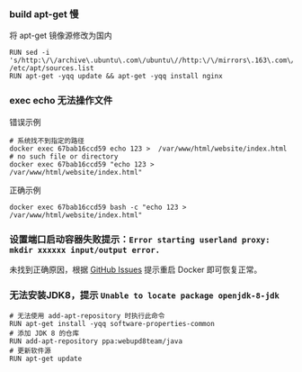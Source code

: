 ### build apt-get 慢

将 apt-get 镜像源修改为国内

```
RUN sed -i 's/http:\/\/archive\.ubuntu\.com\/ubuntu\//http:\/\/mirrors\.163\.com\/ubuntu\//g' /etc/apt/sources.list
RUN apt-get -yqq update && apt-get -yqq install nginx
```

### exec echo 无法操作文件

错误示例
```
# 系统找不到指定的路径
docker exec 67bab16ccd59 echo 123 >  /var/www/html/website/index.html
# no such file or directory
docker exec 67bab16ccd59 "echo 123 >  /var/www/html/website/index.html"

```

正确示例
```
docker exec 67bab16ccd59 bash -c "echo 123 >  /var/www/html/website/index.html"
```

### 设置端口启动容器失败提示：`Error starting userland proxy: mkdir xxxxxx input/output error.`

未找到正确原因，根据 [GitHub Issues](https://github.com/docker/for-win/issues/573) 提示重启 Docker 即可恢复正常。

### 无法安装JDK8，提示 `Unable to locate package openjdk-8-jdk`

```
# 无法使用 add-apt-repository 时执行此命令
RUN apt-get install -yqq software-properties-common
# 添加 JDK 8 的仓库
RUN add-apt-repository ppa:webupd8team/java
# 更新软件源
RUN apt-get update
```


